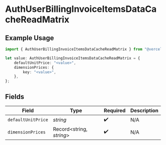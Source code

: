 # AuthUserBillingInvoiceItemsDataCacheReadMatrix

## Example Usage

```typescript
import { AuthUserBillingInvoiceItemsDataCacheReadMatrix } from "@vercel/sdk/models/components";

let value: AuthUserBillingInvoiceItemsDataCacheReadMatrix = {
    defaultUnitPrice: "<value>",
    dimensionPrices: {
        key: "<value>",
    },
};
```

## Fields

| Field                    | Type                     | Required                 | Description              |
| ------------------------ | ------------------------ | ------------------------ | ------------------------ |
| `defaultUnitPrice`       | *string*                 | :heavy_check_mark:       | N/A                      |
| `dimensionPrices`        | Record<string, *string*> | :heavy_check_mark:       | N/A                      |